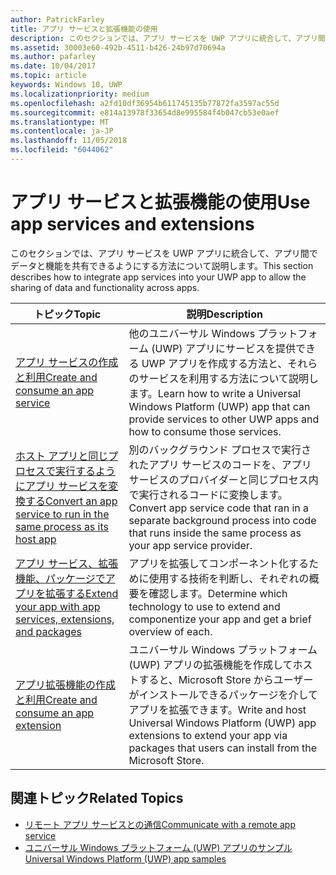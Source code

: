 ```yaml
---
author: PatrickFarley
title: アプリ サービスと拡張機能の使用
description: このセクションでは、アプリ サービスを UWP アプリに統合して、アプリ間でデータと機能を共有できるようにする方法について説明します。
ms.assetid: 30003e60-492b-4511-b426-24b97d70694a
ms.author: pafarley
ms.date: 10/04/2017
ms.topic: article
keywords: Windows 10, UWP
ms.localizationpriority: medium
ms.openlocfilehash: a2fd10df36954b611745135b77872fa3597ac55d
ms.sourcegitcommit: e814a13978f33654d8e995584f4b047cb53e0aef
ms.translationtype: MT
ms.contentlocale: ja-JP
ms.lasthandoff: 11/05/2018
ms.locfileid: "6044062"
---
```

# <a name="use-app-services-and-extensions"></a><span data-ttu-id="77e18-104">アプリ サービスと拡張機能の使用</span><span class="sxs-lookup"><span data-stu-id="77e18-104">Use app services and extensions</span></span>

<span data-ttu-id="77e18-105">このセクションでは、アプリ サービスを UWP アプリに統合して、アプリ間でデータと機能を共有できるようにする方法について説明します。</span><span class="sxs-lookup"><span data-stu-id="77e18-105">This section describes how to integrate app services into your UWP app to allow the sharing of data and functionality across apps.</span></span>

| <span data-ttu-id="77e18-106">トピック</span><span class="sxs-lookup"><span data-stu-id="77e18-106">Topic</span></span> | <span data-ttu-id="77e18-107">説明</span><span class="sxs-lookup"><span data-stu-id="77e18-107">Description</span></span> |
|-------|-------------|
| [<span data-ttu-id="77e18-108">アプリ サービスの作成と利用</span><span class="sxs-lookup"><span data-stu-id="77e18-108">Create and consume an app service</span></span>](how-to-create-and-consume-an-app-service.md) | <span data-ttu-id="77e18-109">他のユニバーサル Windows プラットフォーム (UWP) アプリにサービスを提供できる UWP アプリを作成する方法と、それらのサービスを利用する方法について説明します。</span><span class="sxs-lookup"><span data-stu-id="77e18-109">Learn how to write a Universal Windows Platform (UWP) app that can provide services to other UWP apps and how to consume those services.</span></span> |
| [<span data-ttu-id="77e18-110">ホスト アプリと同じプロセスで実行するようにアプリ サービスを変換する</span><span class="sxs-lookup"><span data-stu-id="77e18-110">Convert an app service to run in the same process as its host app</span></span>](convert-app-service-in-process.md) | <span data-ttu-id="77e18-111">別のバックグラウンド プロセスで実行されたアプリ サービスのコードを、アプリ サービスのプロバイダーと同じプロセス内で実行されるコードに変換します。</span><span class="sxs-lookup"><span data-stu-id="77e18-111">Convert app service code that ran in a separate background process into code that runs inside the same process as your app service provider.</span></span> |
| [<span data-ttu-id="77e18-112">アプリ サービス、拡張機能、パッケージでアプリを拡張する</span><span class="sxs-lookup"><span data-stu-id="77e18-112">Extend your app with app services, extensions, and packages</span></span>](extend-your-app-with-services-extensions-packages.md) | <span data-ttu-id="77e18-113">アプリを拡張してコンポーネント化するために使用する技術を判断し、それぞれの概要を確認します。</span><span class="sxs-lookup"><span data-stu-id="77e18-113">Determine which technology to use to extend and componentize your app and get a brief overview of each.</span></span> |
| [<span data-ttu-id="77e18-114">アプリ拡張機能の作成と利用</span><span class="sxs-lookup"><span data-stu-id="77e18-114">Create and consume an app extension</span></span>](how-to-create-an-extension.md) | <span data-ttu-id="77e18-115">ユニバーサル Windows プラットフォーム (UWP) アプリの拡張機能を作成してホストすると、Microsoft Store からユーザーがインストールできるパッケージを介してアプリを拡張できます。</span><span class="sxs-lookup"><span data-stu-id="77e18-115">Write and host Universal Windows Platform (UWP) app extensions to extend your app via packages that users can install from the Microsoft Store.</span></span> |


## <a name="related-topics"></a><span data-ttu-id="77e18-116">関連トピック</span><span class="sxs-lookup"><span data-stu-id="77e18-116">Related Topics</span></span>
* [<span data-ttu-id="77e18-117">リモート アプリ サービスとの通信</span><span class="sxs-lookup"><span data-stu-id="77e18-117">Communicate with a remote app service</span></span>](communicate-with-a-remote-app-service.md)
* [<span data-ttu-id="77e18-118">ユニバーサル Windows プラットフォーム (UWP) アプリのサンプル</span><span class="sxs-lookup"><span data-stu-id="77e18-118">Universal Windows Platform (UWP) app samples</span></span>](https://github.com/Microsoft/Windows-universal-samples/tree/master/Samples/AppServices)
